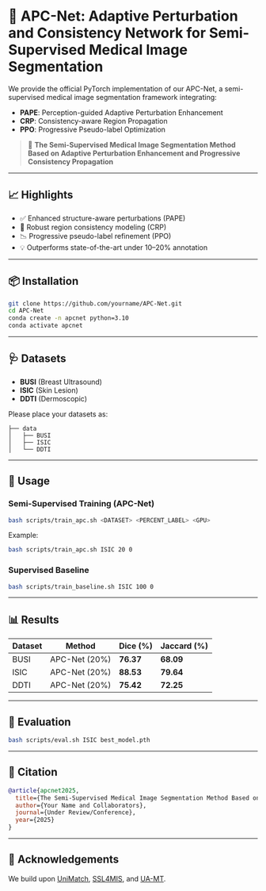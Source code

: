 # 🔬 APC-Net: Adaptive Perturbation and Consistency Network for Semi-Supervised Medical Image Segmentation

We provide the official PyTorch implementation of our APC-Net, a semi-supervised medical image segmentation framework integrating:

- **PAPE**: Perception-guided Adaptive Perturbation Enhancement  
- **CRP**: Consistency-aware Region Propagation  
- **PPO**: Progressive Pseudo-label Optimization

> 📄 **The Semi-Supervised Medical Image Segmentation Method Based on Adaptive Perturbation Enhancement and Progressive Consistency Propagation**  
>

---

## 📈 Highlights

- ✅ Enhanced structure-aware perturbations (PAPE)  
- 🔁 Robust region consistency modeling (CRP)  
- 📉 Progressive pseudo-label refinement (PPO)  
- 💡 Outperforms state-of-the-art under 10–20% annotation

---

## 📦 Installation

```bash
git clone https://github.com/yourname/APC-Net.git
cd APC-Net
conda create -n apcnet python=3.10
conda activate apcnet

```

---

## 🩺 Datasets

- **BUSI** (Breast Ultrasound)  
- **ISIC** (Skin Lesion)  
- **DDTI** (Dermoscopic)

Please place your datasets as:

```
├── data
│   ├── BUSI
│   ├── ISIC
│   └── DDTI
```

---

## 🚀 Usage

### Semi-Supervised Training (APC-Net)

```bash
bash scripts/train_apc.sh <DATASET> <PERCENT_LABEL> <GPU>
```

Example:

```bash
bash scripts/train_apc.sh ISIC 20 0
```

### Supervised Baseline

```bash
bash scripts/train_baseline.sh ISIC 100 0
```

---

## 📊 Results

| Dataset | Method       | Dice (%) | Jaccard (%) |
|---------|--------------|----------|-------------|
| BUSI   | APC-Net (20%)| **76.37**| **68.09**   |
| ISIC    | APC-Net (20%)| **88.53**| **79.64**   |
| DDTI    | APC-Net (20%)| **75.42**| **72.25**   |

---


## 🧪 Evaluation

```bash
bash scripts/eval.sh ISIC best_model.pth
```

---

## 📄 Citation

```bibtex
@article{apcnet2025,
  title={The Semi-Supervised Medical Image Segmentation Method Based on Adaptive Perturbation Enhancement and Progressive Consistency Propagation},
  author={Your Name and Collaborators},
  journal={Under Review/Conference},
  year={2025}
}
```

---

## 🙏 Acknowledgements

We build upon [UniMatch](https://github.com/LiheYoung/UniMatch), [SSL4MIS](https://github.com/HiLab-git/SSL4MIS), and [UA-MT](https://github.com/yulequan/UA-MT).
